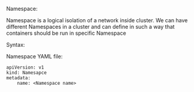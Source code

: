 Namespace:

Namespace is a logical isolation of a network inside cluster. We can have different Namespaces in a cluster and can define in such a way that containers should be run in specific Namespace

Syntax:

Namespace YAML file:

```
apiVersion: v1
kind: Namesapce
metadata:
    name: <Namespace name>
```